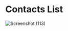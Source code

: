 # Contacts List

![Screenshot (113)](https://user-images.githubusercontent.com/86431283/138564845-0b03375f-540f-42a7-8c88-d5258f36914a.png)
